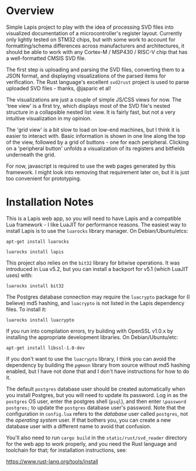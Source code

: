 # Overview

Simple Lapis project to play with the idea of processing SVD files into visualized documentation of a microcontroller's register layout. Currently only lightly tested on STM32 chips, but with some work to account for formatting/schema differences across manufacturers and architectures, it should be able to work with any Cortex-M / MSP430 / RISC-V chip that has a well-formatted CMSIS SVD file.

The first step is uploading and parsing the SVD files, converting them to a JSON format, and displaying visualizations of the parsed items for verification. The Rust language's excellent `svd2rust` project is used to parse uploaded SVD files - thanks, @japaric et al!

The visualizations are just a couple of simple JS/CSS views for now. The 'tree view' is a first try, which displays most of the SVD file's nested structure in a collapsible nested list view. It is fairly fast, but not a very intuitive visualization in my opinion.

The 'grid view' is a bit slow to load on low-end machines, but I think it is easier to interact with. Basic information is shown in one line along the top of the view, followed by a grid of buttons - one for each peripheral. Clicking on a 'peripheral button' unfolds a visualization of its registers and bitfields underneath the grid.

For now, javascript is required to use the web pages generated by this framework. I might look into removing that requirement later on, but it is just too convenient for prototyping.

# Installation Notes

This is a Lapis web app, so you will need to have Lapis and a compatible Lua framework - I like LuaJIT for performance reasons. The easiest way to install Lapis is to use the `luarocks` library manager. On Debian/Ubuntu/etcs:

`apt-get install luarocks`

`luarocks install lapis`

This project also relies on the `bit32` library for bitwise operations. It was introduced in Lua v5.2, but you can install a backport for v5.1 (which LuaJIT uses) with:

`luarocks install bit32`

The Postgres database connection may require the `luacrypto` package for (I believe) md5 hashing, and `luacrypto` is not listed in the Lapis dependency files. To install it:

`luarocks install luacrypto`

If you run into compilation errors, try building with OpenSSL v1.0.x by installing the appropriate development libraries. On Debian/Ubuntu/etc:

`apt-get install libssl-1.0-dev`

If you don't want to use the `luacrypto` library, I think you can avoid the dependency by building the `pgmoon` library from source without md5 hashing enabled, but I have not done that and I don't have instructions for how to do it.

The default `postgres` database user should be created automatically when you install Postgres, but you will need to update its password. Log in as the `postgres` OS user, enter the postgres shell (`psql`), and then enter `\password postgres;` to update the `postgres` database user's password. Note that the configuration in `config.lua` refers to the *database* user called `postgres`, not the *operating system* user. If that bothers you, you can create a new database user with a different name to avoid that confusion.

You'll also need to run `cargo build` in the `static/rust/svd_reader` directory for the web app to work properly, and you need the Rust language and toolchain for that; for installation instructions, see:

https://www.rust-lang.org/tools/install
